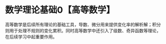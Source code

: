 # 数学理论基础0【高等数学】

高等数学是后续所有理论的基础工具，导数、微分用来提供变化率的解析解；积分则用于处理不规则的变化累积。同时高等数学中还引入了级数、奇异函数等理论，在后续学习中起重要作用。